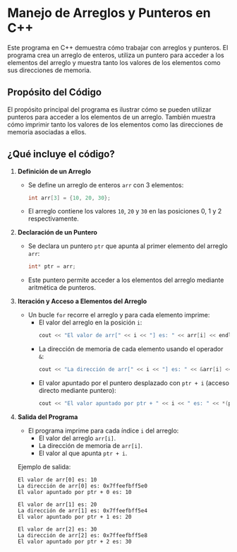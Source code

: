 # Manejo de Arreglos y Punteros en C++

Este programa en C++ demuestra cómo trabajar con arreglos y punteros. El programa crea un arreglo de enteros, utiliza un puntero para acceder a los elementos del arreglo y muestra tanto los valores de los elementos como sus direcciones de memoria.

## Propósito del Código

El propósito principal del programa es ilustrar cómo se pueden utilizar punteros para acceder a los elementos de un arreglo. También muestra cómo imprimir tanto los valores de los elementos como las direcciones de memoria asociadas a ellos.

## ¿Qué incluye el código?

1. **Definición de un Arreglo**
   - Se define un arreglo de enteros `arr` con 3 elementos:
     ```cpp
     int arr[3] = {10, 20, 30};
     ```
   - El arreglo contiene los valores `10`, `20` y `30` en las posiciones 0, 1 y 2 respectivamente.

2. **Declaración de un Puntero**
   - Se declara un puntero `ptr` que apunta al primer elemento del arreglo `arr`:
     ```cpp
     int* ptr = arr;
     ```
   - Este puntero permite acceder a los elementos del arreglo mediante aritmética de punteros.

3. **Iteración y Acceso a Elementos del Arreglo**
   - Un bucle `for` recorre el arreglo y para cada elemento imprime:
     - El valor del arreglo en la posición `i`:
       ```cpp
       cout << "El valor de arr[" << i << "] es: " << arr[i] << endl;
       ```
     - La dirección de memoria de cada elemento usando el operador `&`:
       ```cpp
       cout << "La dirección de arr[" << i << "] es: " << &arr[i] << endl;
       ```
     - El valor apuntado por el puntero desplazado con `ptr + i` (acceso directo mediante puntero):
       ```cpp
       cout << "El valor apuntado por ptr + " << i << " es: " << *(ptr + i) << endl;
       ```

4. **Salida del Programa**
   - El programa imprime para cada índice `i` del arreglo:
     - El valor del arreglo `arr[i]`.
     - La dirección de memoria de `arr[i]`.
     - El valor al que apunta `ptr + i`.

   Ejemplo de salida:
   ```plaintext
   El valor de arr[0] es: 10
   La dirección de arr[0] es: 0x7ffeefbff5e0
   El valor apuntado por ptr + 0 es: 10

   El valor de arr[1] es: 20
   La dirección de arr[1] es: 0x7ffeefbff5e4
   El valor apuntado por ptr + 1 es: 20

   El valor de arr[2] es: 30
   La dirección de arr[2] es: 0x7ffeefbff5e8
   El valor apuntado por ptr + 2 es: 30
